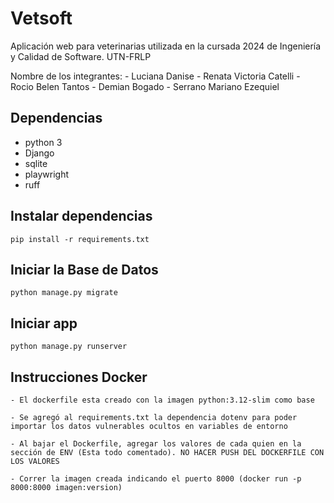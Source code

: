 # Vetsoft

Aplicación web para veterinarias utilizada en la cursada 2024 de Ingeniería y Calidad de Software. UTN-FRLP

Nombre de los integrantes:
    - Luciana Danise
    - Renata Victoria Catelli
    - Rocio Belen Tantos
    - Demian Bogado
    - Serrano Mariano Ezequiel

## Dependencias

- python 3
- Django
- sqlite
- playwright
- ruff

## Instalar dependencias

`pip install -r requirements.txt`

## Iniciar la Base de Datos

`python manage.py migrate`

## Iniciar app

`python manage.py runserver`

## Instrucciones Docker
    - El dockerfile esta creado con la imagen python:3.12-slim como base
    
    - Se agregó al requirements.txt la dependencia dotenv para poder importar los datos vulnerables ocultos en variables de entorno 

    - Al bajar el Dockerfile, agregar los valores de cada quien en la sección de ENV (Esta todo comentado). NO HACER PUSH DEL DOCKERFILE CON LOS VALORES

    - Correr la imagen creada indicando el puerto 8000 (docker run -p 8000:8000 imagen:version)
